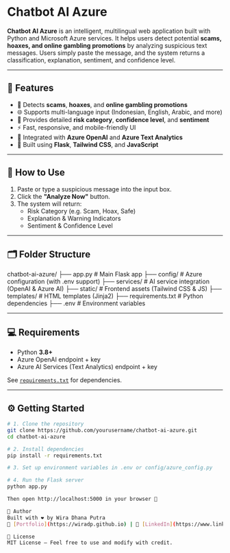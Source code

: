 # Chatbot AI Azure

**Chatbot AI Azure** is an intelligent, multilingual web application built with Python and Microsoft Azure services. It helps users detect potential **scams, hoaxes, and online gambling promotions** by analyzing suspicious text messages. Users simply paste the message, and the system returns a classification, explanation, sentiment, and confidence level.

---

## 🚀 Features

- 🧠 Detects **scams**, **hoaxes**, and **online gambling promotions**
- 🌐 Supports multi-language input (Indonesian, English, Arabic, and more)
- 🧾 Provides detailed **risk category**, **confidence level**, and **sentiment**
- ⚡ Fast, responsive, and mobile-friendly UI
- 🔗 Integrated with **Azure OpenAI** and **Azure Text Analytics**
- 🌈 Built using **Flask**, **Tailwind CSS**, and **JavaScript**

---

## 📖 How to Use

1. Paste or type a suspicious message into the input box.
2. Click the **"Analyze Now"** button.
3. The system will return:
   - Risk Category (e.g. Scam, Hoax, Safe)
   - Explanation & Warning Indicators
   - Sentiment & Confidence Level

---

## 🗂️ Folder Structure

chatbot-ai-azure/
├── app.py # Main Flask app
├── config/ # Azure configuration (with .env support)
├── services/ # AI service integration (OpenAI & Azure AI)
├── static/ # Frontend assets (Tailwind CSS & JS)
├── templates/ # HTML templates (Jinja2)
├── requirements.txt # Python dependencies
├── .env # Environment variables

---

## 💻 Requirements

- Python **3.8+**
- Azure OpenAI endpoint + key
- Azure AI Services (Text Analytics) endpoint + key

See [`requirements.txt`](requirements.txt) for dependencies.

---

## ⚙️ Getting Started

```bash
# 1. Clone the repository
git clone https://github.com/yourusername/chatbot-ai-azure.git
cd chatbot-ai-azure

# 2. Install dependencies
pip install -r requirements.txt

# 3. Set up environment variables in .env or config/azure_config.py

# 4. Run the Flask server
python app.py

Then open http://localhost:5000 in your browser 🚀

👤 Author
Built with ❤️ by Wira Dhana Putra
🧾 [Portfolio](https://wiradp.github.io) | 💼 [LinkedIn](https://www.linkedin.com/in/wira-dhana-putra/)

📄 License
MIT License – Feel free to use and modify with credit.
```

